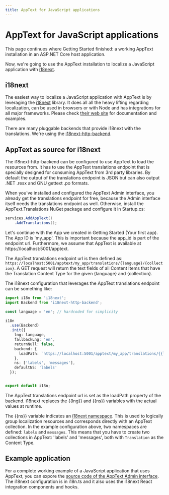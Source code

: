 ```yaml
---
title: AppText for JavaScript applications
---
```


# AppText for JavaScript applications

This page continues where Getting Started finished: a working AppText installation in an ASP.NET Core host application. 

Now, we're going to use the AppText installation to localize a JavaScript application with [i18next](https://www.i18next.com/).

## i18next

The easiest way to localize a JavaScript application with AppText is by leveraging the [i18next](https://www.i18next.com/) library. It does all all the heavy lifting regarding localization, can be used in browsers or with Node and has integrations for all major frameworks.
Please check [their web site](https://www.i18next.com/) for documentation and examples.

There are many pluggable backends that provide i18next with the translations. We're using the [i18next-http-backend](https://github.com/i18next/i18next-http-backend).

## AppText as source for i18next

The i18next-http-backend can be configured to use AppText to load the resources from. It has to use the AppText translations endpoint that is specially designed for consuming AppText from 3rd party libraries. By default the output of the translations endpoint is JSON but can also output .NET .resx and GNU gettext .po formats.

When you've installed and configured the AppText Admin interface, you already get the translations endpoint for free, because the Admin interface itself needs the translations endpoint as well. Otherwise, install the AppText.Translations NuGet package and configure it in Startup.cs:

```csharp
services.AddAppText()
    .AddTranslations();
```

Let's continue with the App we created in Getting Started (Your first app). The App ID is 'my_app'. This is important because the app_id is part of the endpoint url. Furthermore, we assume that AppText is available at https://localhost:5001/apptext.

The AppText translations endpoint url is then defined as: `https://localhost:5001/apptext/my_app/translations/{language}/{collection}`. A GET request will return the text fields of all Content Items that have the Translation Content Type for the given {language} and {collection}.

The i18next configuration that leverages the AppText translations endpoint can be something like:

```typescript
import i18n from 'i18next';
import Backend from 'i18next-http-backend';

const language = 'en'; // hardcoded for simplicity

i18n
  .use(Backend)
  .init({
    lng: language,
    fallbackLng: 'en',
    returnNull: false,
    backend: {
      loadPath: `https://localhost:5001/apptext/my_app/translations/{{lng}}/{{ns}}`
    },
    ns: ['labels', 'messages'],
    defaultNS: 'labels'
  });


export default i18n;
```

The AppText translations endpoint url is set as the loadPath property of the backend. i18next replaces the {{lng}} and {{ns}} variables with the actual values at runtime. 

The {{ns}} variable indicates an [i18next namespace](https://www.i18next.com/principles/namespaces). This is used to logically group localization resources and corresponds directly with an AppText collection.
In the example configuration above, two namespaces are defined: `labels` and `messages`. This means that you have to create two collections in AppText: 'labels' and 'messages', both with `Translation` as the Content Type.

## Example application

For a complete working example of a JavaScript application that uses AppText, you can expore the [source code of the AppText Admin interface](https://github.com/martijnboland/apptext/tree/main/src/AppText.AdminApp/ClientApp/src). The i18next configuration is in i18n.ts and it also uses the i18next React integration components and hooks.